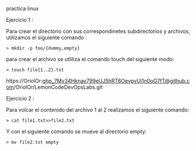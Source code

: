 practica linux 

Ejercicio 1 : 

Para crear el directorio con sus correspondinetes subdirectorios y archivos, utilizamos el siguiente comando :

```
> mkdir -p foo/{dummy,empty}
```

para crear el archivo se utliliza el comando touch del siguiente modo: 

```
> touch file{1..2}.txt
```

https://OriolOr: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@github.com/OriolOr/LemonCodeDevOpsLabs.git

Ejercicio 2 : 

Para volcar el contenido del archivo 1 al 2 realizamos el siguiente comando: 
 ```
 > cat file1.txt>>file2.txt
 ```
 Y con el siguiente comando se mueve al directorio empty: 

 ```
 > mv file2.txt empty
 ```
